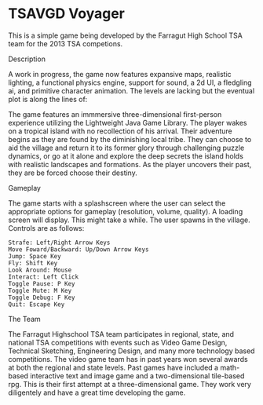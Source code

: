 TSAVGD Voyager
======

This is a simple game being developed by the Farragut High School TSA team for the 2013 TSA competions. 

Description

A work in progress, the game now features expansive maps, realistic lighting, a functional physics engine, support for sound, a 2d UI, a fledgling ai, and primitive character animation. The levels are lacking but the eventual plot is along the lines of:

The game features an immmersive three-dimensional first-person experience utilizing the Lightweight Java Game Library. The player wakes on a tropical island with no recollection of his arrival. Their adventure begins as they are found by the diminishing local tribe. They can choose to aid the village and return it to its former glory through challenging puzzle dynamics, or go at it alone and explore the deep secrets the island holds with realistic landscapes and formations. As the player uncovers their past, they are be forced choose their destiny.

Gameplay

The game starts with a splashscreen where the user can select the appropriate options for gameplay (resolution, volume, quality).
A loading screen will display. This might take a while.
The user spawns in the village. Controls are as follows:

	Strafe: Left/Right Arrow Keys
	Move Foward/Backward: Up/Down Arrow Keys
	Jump: Space Key
	Fly: Shift Key
	Look Around: Mouse
	Interact: Left Click
	Toggle Pause: P Key
	Toggle Mute: M Key
	Toggle Debug: F Key
	Quit: Escape Key

The Team

The Farragut Highschool TSA team participates in regional, state, and national TSA competitions with events such as Video Game Design, Technical Sketching, Engineering Design, and many more technology based competitions. The video game team has in past years won several awards at both the regional and state levels. Past games have included a math-based interactive text and image game and a two-dimensional tile-based rpg. This is their first attempt at a three-dimensional game. They work very diligentely and have a great time developing the game.
